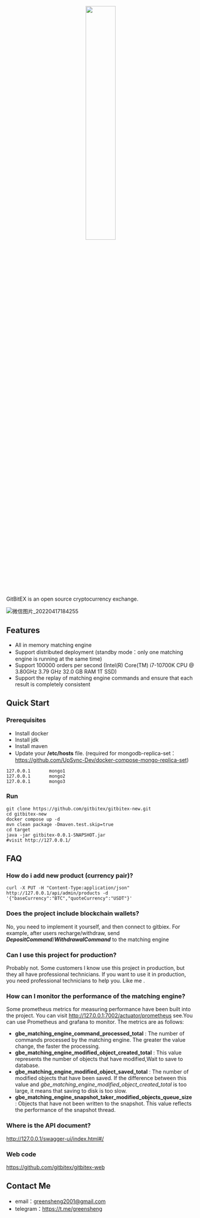 <p align="center"><img width="40%" src="https://getbitex.oss-cn-beijing.aliyuncs.com/projects/image/logo.svg" /></p>

GitBitEX is an open source cryptocurrency exchange.

![微信图片_20220417184255](https://user-images.githubusercontent.com/4486680/163711067-8543457a-5b13-4131-bbd7-254860a580dc.png)


## Features
- All in memory matching engine
- Support distributed deployment (standby mode：only one matching engine is running at the same time)
- Support 100000 orders per second (Intel(R) Core(TM) i7-10700K CPU @ 3.80GHz   3.79 GHz  32.0 GB RAM 1T SSD)
- Support the replay of matching engine commands and ensure that each result is completely consistent


## Quick Start
### Prerequisites
- Install docker
- Install jdk
- Install maven
- Update your **/etc/hosts** file. (required for mongodb-replica-set：https://github.com/UpSync-Dev/docker-compose-mongo-replica-set)
```text
127.0.0.1       mongo1
127.0.0.1       mongo2
127.0.0.1       mongo3
```

### Run

```shell
git clone https://github.com/gitbitex/gitbitex-new.git
cd gitbitex-new
docker compose up -d
mvn clean package -Dmaven.test.skip=true
cd target
java -jar gitbitex-0.0.1-SNAPSHOT.jar
#visit http://127.0.0.1/
```

## FAQ
### How do i add new product (currency pair)?
```shell
curl -X PUT -H "Content-Type:application/json" http://127.0.0.1/api/admin/products -d '{"baseCurrency":"BTC","quoteCurrency":"USDT"}'
```
### Does the project include blockchain wallets?
No, you need to implement it yourself, and then connect to gitbiex.
For example, after users recharge/withdraw, send **_DepositCommand_**/**_WithdrawalCommand_** to the matching engine
### Can I use this project for production?
Probably not. Some customers I know use this project in production, but they all have professional technicians. 
If you want to use it in production, you need professional technicians to help you. Like me . 

### How can I monitor the performance of the matching engine?
Some prometheus metrics for measuring performance have been built into the project. 
You can visit http://127.0.0.1:7002/actuator/prometheus see.You can use Prometheus and grafana to monitor.
The metrics are as follows:
- **gbe_matching_engine_command_processed_total** : The number of commands processed by the matching engine. The greater the value change, the faster the processing.
- **gbe_matching_engine_modified_object_created_total** : This value represents the number of objects that have modified,Wait to save to database.
- **gbe_matching_engine_modified_object_saved_total** : The number of modified objects that have been saved. If the difference between this value and _gbe_matching_engine_modified_object_created_total_ is too large, it means that saving to disk is too slow.
- **gbe_matching_engine_snapshot_taker_modified_objects_queue_size** : Objects that have not been written to the snapshot. This value reflects the performance of the snapshot thread.


### Where is the API document?
http://127.0.0.1/swagger-ui/index.html#/

### Web code
https://github.com/gitbitex/gitbitex-web

## Contact Me
- email：greensheng2001@gmail.com
- telegram：https://t.me/greensheng
